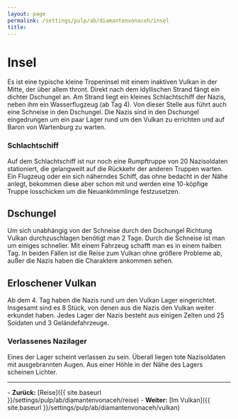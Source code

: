 ```yaml
---
layout: page
permalink: /settings/pulp/ab/diamantenvonaceh/insel
title: 
---
```


# Insel

Es ist eine typische kleine Tropeninsel mit einem inaktiven Vulkan in der Mitte, der über allem thront. Direkt nach dem idyllischen Strand fängt ein dichter Dschungel an. Am Strand liegt ein kleines Schlachtschiff der Nazis, neben ihm ein Wasserflugzeug (ab Tag 4). Von dieser Stelle aus führt auch eine Schneise in den Dschungel. Die Nazis sind in den Dschungel eingedrungen um ein paar Lager rund um den Vulkan zu errichten und auf Baron von Wartenburg zu warten.

### Schlachtschiff

Auf dem Schlachtschiff ist nur noch eine Rumpftruppe von 20 Nazisoldaten stationiert, die gelangweilt auf die Rückkehr der anderen Truppen warten. Ein Flugzeug oder ein sich näherndes Schiff, das ohne bedacht in der Nähe anlegt, bekommen diese aber schon mit und werden eine 10-köpfige Truppe losschicken um die Neuankömmlinge festzusetzen.

## Dschungel

Um sich unabhängig von der Schneise durch den Dschungel Richtung Vulkan durchzuschlagen benötigt man 2 Tage. Durch die Schneise ist man um einiges schneller. Mit einem Fahrzeug schafft man es in einem halben Tag. In beiden Fällen ist die Reise zum Vulkan ohne größere Probleme ab, außer die Nazis haben die Charaktere ankommen sehen.

## Erloschener Vulkan

Ab dem 4. Tag haben die Nazis rund um den Vulkan Lager eingerichtet. Insgesamt sind es 8 Stück, von denen aus die Nazis den Vulkan weiter erkundet haben. Jedes Lager der Nazis besteht aus einigen Zelten und 25 Soldaten und 3 Geländefahrzeuge.

### Verlassenes Nazilager

Eines der Lager scheint verlassen zu sein. Überall liegen tote Nazisoldaten mit ausgebrannten Augen. Aus einer Höhle in der Nähe des Lagers scheinen Lichter.


<hr/>
- <strong>Zurück:</strong> [Reise]({{ site.baseurl }}/settings/pulp/ab/diamantenvonaceh/reise)
- <strong>Weiter:</strong> [Im Vulkan]({{ site.baseurl }}/settings/pulp/ab/diamantenvonaceh/vulkan)

